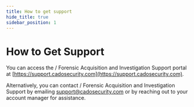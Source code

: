 ```yaml
---
title: How to get support
hide_title: true
sidebar_position: 1
---
```


# How to Get Support

You can access the / Forensic Acquisition and Investigation Support portal at [https://support.cadosecurity.com](https://support.cadosecurity.com).

Alternatively, you can contact / Forensic Acquisition and Investigation Support by emailing support@cadosecurity.com or by reaching out to your account manager for assistance.
